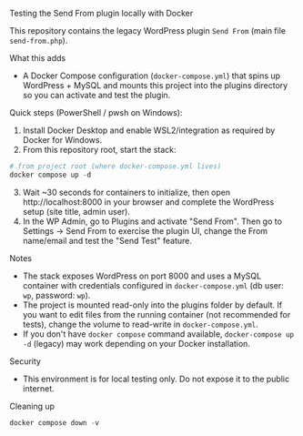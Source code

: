 Testing the Send From plugin locally with Docker

This repository contains the legacy WordPress plugin `Send From` (main file `send-from.php`).

What this adds
- A Docker Compose configuration (`docker-compose.yml`) that spins up WordPress + MySQL and mounts this project into the plugins directory so you can activate and test the plugin.

Quick steps (PowerShell / pwsh on Windows):

1. Install Docker Desktop and enable WSL2/integration as required by Docker for Windows.
2. From this repository root, start the stack:

```powershell
# from project root (where docker-compose.yml lives)
docker compose up -d
```

3. Wait ~30 seconds for containers to initialize, then open http://localhost:8000 in your browser and complete the WordPress setup (site title, admin user).
4. In the WP Admin, go to Plugins and activate "Send From". Then go to Settings -> Send From to exercise the plugin UI, change the From name/email and test the "Send Test" feature.

Notes
- The stack exposes WordPress on port 8000 and uses a MySQL container with credentials configured in `docker-compose.yml` (db user: `wp`, password: `wp`).
- The project is mounted read-only into the plugins folder by default. If you want to edit files from the running container (not recommended for tests), change the volume to read-write in `docker-compose.yml`.
- If you don't have `docker compose` command available, `docker-compose up -d` (legacy) may work depending on your Docker installation.

Security
- This environment is for local testing only. Do not expose it to the public internet.

Cleaning up

```powershell
docker compose down -v
```
